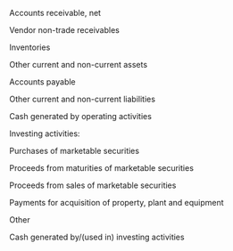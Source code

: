 Accounts receivable, net

Vendor non-trade receivables

Inventories

Other current and non-current assets

Accounts payable

Other current and non-current liabilities

Cash generated by operating activities

Investing activities:

Purchases of marketable securities

Proceeds from maturities of marketable securities

Proceeds from sales of marketable securities

Payments for acquisition of property, plant and equipment

Other

Cash generated by/(used in) investing activities